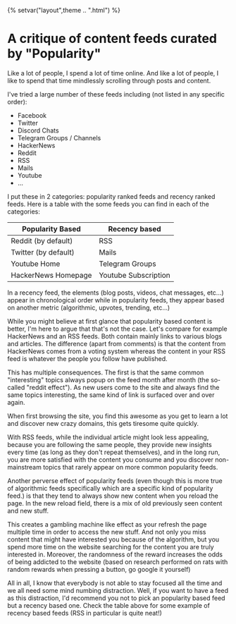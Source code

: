 {%
setvar("layout",theme .. ".html")
%}

# A critique of content feeds curated by "Popularity"

Like a lot of people, I spend a lot of time online.
And like a lot of people, I like to spend that time mindlessly scrolling through
posts and content.

I've tried a large number of these feeds including (not listed in any specific order):

- Facebook
- Twitter
- Discord Chats
- Telegram Groups / Channels
- HackerNews
- Reddit
- RSS
- Mails
- Youtube
- ...

I put these in 2 categories: popularity ranked feeds and recency ranked feeds.
Here is a table with the some feeds you can find in each of the categories:


| Popularity Based     | Recency based        |
| -------------------- | -------------------- |
| Reddit (by default)  | RSS                  |
| Twitter (by default) | Mails                |
| Youtube Home         | Telegram Groups      |
| HackerNews Homepage  | Youtube Subscription |

In a recency feed, the elements (blog posts, videos, chat messages, etc...) appear in chronological order
while in popularity feeds, they appear based on another metric (algorithmic, upvotes, trending, etc...)

While you might believe at first glance that popularity based content is better,
I'm here to argue that that's not the case.
Let's compare for example HackerNews and an RSS feeds. Both contain mainly links to
various blogs and articles. The difference (apart from comments) is that the content
from HackerNews comes from a voting system whereas the content in your RSS feed
is whatever the people you follow have published.

This has multiple consequences. The first is that the same common "interesting" topics always popup on
the feed month after month (the so-called "reddit effect"). As new users come to the site and always
find the same topics interesting, the same kind of link is surfaced over and over again.

When first browsing the site, you find this awesome as you get to learn a lot and discover new crazy
domains, this gets tiresome quite quickly.

With RSS feeds, while the individual article might look less appealing, because you are following the 
same people, they provide new insights every time (as long as they don't repeat themselves), and in the
long run, you are more satisfied with the content you consume and you discover non-mainstream topics
that rarely appear on more common popularity feeds.

Another perverse effect of popularity feeds (even though this is more true of algorithmic feeds specifically
which are a specific kind of popularity feed.) is that they tend to always show new content when you reload the
page. In the new reload field, there is a mix of old previously seen content and new stuff.

This creates a gambling machine like effect as your refresh the page multiple time in order to access the new stuff.
And not only you miss content that might have interested you because of the algorithm, but you spend more time
on the website searching for the content you are truly interested in.
Moreover, the randomness of the reward increases the odds of being addicted to the website (based on research performed
on rats with random rewards when pressing a button, go google it yourself)

All in all, I know that everybody is not able to stay focused all the time and we all need some mind numbing distraction.
Well, if you want to have a feed as this distraction, I'd recommend you not to pick an popularity based feed but a recency based
one. Check the table above for some example of recency based feeds (RSS in particular is quite neat!) 